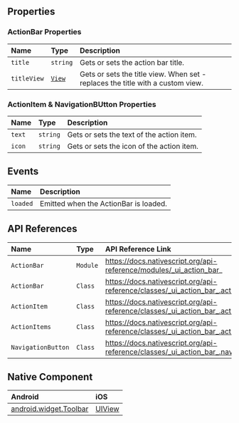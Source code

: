 
## Properties

### ActionBar Properties

| Name      | Type     | Description    |
|:----------|:---------|:---------------|
| `title`   | `string` | Gets or sets the action bar title. |
| `titleView` | [`View`](https://docs.nativescript.org/api-reference/classes/_ui_core_view_.view) | Gets or sets the title view. When set - replaces the title with a custom view. |

### ActionItem & NavigationBUtton Properties

| Name     | Type     | Description    |
|:---------|:---------|:---------------|
| `text`   | `string` | Gets or sets the text of the action item. |
| `icon`   | `string` | Gets or sets the icon of the action item. |

## Events

| Name        | Description    |
|:------------|:---------------|
| `loaded`    | Emitted when the ActionBar is loaded.|

## API References

| Name               | Type     | API Reference Link |
|:-------------------|:---------|:-------------------|
| `ActionBar`        | `Module` | https://docs.nativescript.org/api-reference/modules/_ui_action_bar_ |
| `ActionBar`        | `Class`  | https://docs.nativescript.org/api-reference/classes/_ui_action_bar_.actionbar |
| `ActionItem`       | `Class`  | https://docs.nativescript.org/api-reference/classes/_ui_action_bar_.actionitem |
| `ActionItems`      | `Class`  | https://docs.nativescript.org/api-reference/classes/_ui_action_bar_.actionitems |
| `NavigationButton` | `Class`  | https://docs.nativescript.org/api-reference/classes/_ui_action_bar_.navigationbutton |

## Native Component

| Android                | iOS      |
|:-----------------------|:---------|
| [android.widget.Toolbar](https://developer.android.com/reference/android/widget/Toolbar.html) | [UIView](https://developer.apple.com/library/ios/documentation/UIKit/Reference/UIView_Class/) | 